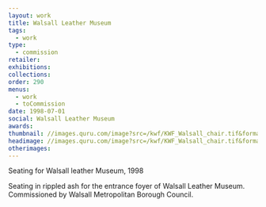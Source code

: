 ```yaml
---
layout: work
title: Walsall Leather Museum
tags:
  - work
type:
  - commission
retailer:
exhibitions:
collections:
order: 290
menus:
  - work
  - toCommission
date: 1998-07-01
social: Walsall Leather Museum
awards:
thumbnail: //images.quru.com/image?src=/kwf/KWF_Walsall_chair.tif&format=jpeg&width=170&height=170&fill=auto
headimage: //images.quru.com/image?src=/kwf/KWF_Walsall_chair.tif&format=jpeg
otherimages:
---
```


Seating for Walsall leather Museum, 1998

Seating in rippled ash for the entrance foyer of Walsall Leather Museum. Commissioned by Walsall Metropolitan Borough Council.
